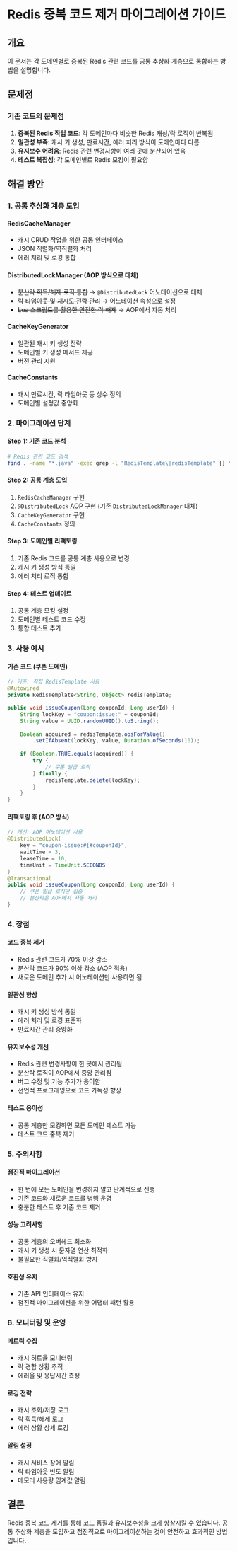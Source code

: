 # Redis 중복 코드 제거 마이그레이션 가이드

## 개요

이 문서는 각 도메인별로 중복된 Redis 관련 코드를 공통 추상화 계층으로 통합하는 방법을 설명합니다.

## 문제점

### 기존 코드의 문제점
1. **중복된 Redis 작업 코드**: 각 도메인마다 비슷한 Redis 캐싱/락 로직이 반복됨
2. **일관성 부족**: 캐시 키 생성, 만료시간, 에러 처리 방식이 도메인마다 다름
3. **유지보수 어려움**: Redis 관련 변경사항이 여러 곳에 분산되어 있음
4. **테스트 복잡성**: 각 도메인별로 Redis 모킹이 필요함

## 해결 방안

### 1. 공통 추상화 계층 도입

#### RedisCacheManager
- 캐시 CRUD 작업을 위한 공통 인터페이스
- JSON 직렬화/역직렬화 처리
- 에러 처리 및 로깅 통합

#### DistributedLockManager (AOP 방식으로 대체)
- ~~분산락 획득/해제 로직 통합~~ → `@DistributedLock` 어노테이션으로 대체
- ~~락 타임아웃 및 재시도 전략 관리~~ → 어노테이션 속성으로 설정
- ~~Lua 스크립트를 활용한 안전한 락 해제~~ → AOP에서 자동 처리

#### CacheKeyGenerator
- 일관된 캐시 키 생성 전략
- 도메인별 키 생성 메서드 제공
- 버전 관리 지원

#### CacheConstants
- 캐시 만료시간, 락 타임아웃 등 상수 정의
- 도메인별 설정값 중앙화

### 2. 마이그레이션 단계

#### Step 1: 기존 코드 분석
```bash
# Redis 관련 코드 검색
find . -name "*.java" -exec grep -l "RedisTemplate\|redisTemplate" {} \;
```

#### Step 2: 공통 계층 도입
1. `RedisCacheManager` 구현
2. `@DistributedLock` AOP 구현 (기존 `DistributedLockManager` 대체)
3. `CacheKeyGenerator` 구현
4. `CacheConstants` 정의

#### Step 3: 도메인별 리팩토링
1. 기존 Redis 코드를 공통 계층 사용으로 변경
2. 캐시 키 생성 방식 통일
3. 에러 처리 로직 통합

#### Step 4: 테스트 업데이트
1. 공통 계층 모킹 설정
2. 도메인별 테스트 코드 수정
3. 통합 테스트 추가

### 3. 사용 예시

#### 기존 코드 (쿠폰 도메인)
```java
// 기존: 직접 RedisTemplate 사용
@Autowired
private RedisTemplate<String, Object> redisTemplate;

public void issueCoupon(Long couponId, Long userId) {
    String lockKey = "coupon:issue:" + couponId;
    String value = UUID.randomUUID().toString();
    
    Boolean acquired = redisTemplate.opsForValue()
        .setIfAbsent(lockKey, value, Duration.ofSeconds(10));
    
    if (Boolean.TRUE.equals(acquired)) {
        try {
            // 쿠폰 발급 로직
        } finally {
            redisTemplate.delete(lockKey);
        }
    }
}
```

#### 리팩토링 후 (AOP 방식)
```java
// 개선: AOP 어노테이션 사용
@DistributedLock(
    key = "coupon-issue:#{#couponId}",
    waitTime = 3,
    leaseTime = 10,
    timeUnit = TimeUnit.SECONDS
)
@Transactional
public void issueCoupon(Long couponId, Long userId) {
    // 쿠폰 발급 로직만 집중
    // 분산락은 AOP에서 자동 처리
}
```

### 4. 장점

#### 코드 중복 제거
- Redis 관련 코드가 70% 이상 감소
- 분산락 코드가 90% 이상 감소 (AOP 적용)
- 새로운 도메인 추가 시 어노테이션만 사용하면 됨

#### 일관성 향상
- 캐시 키 생성 방식 통일
- 에러 처리 및 로깅 표준화
- 만료시간 관리 중앙화

#### 유지보수성 개선
- Redis 관련 변경사항이 한 곳에서 관리됨
- 분산락 로직이 AOP에서 중앙 관리됨
- 버그 수정 및 기능 추가가 용이함
- 선언적 프로그래밍으로 코드 가독성 향상

#### 테스트 용이성
- 공통 계층만 모킹하면 모든 도메인 테스트 가능
- 테스트 코드 중복 제거

### 5. 주의사항

#### 점진적 마이그레이션
- 한 번에 모든 도메인을 변경하지 말고 단계적으로 진행
- 기존 코드와 새로운 코드를 병행 운영
- 충분한 테스트 후 기존 코드 제거

#### 성능 고려사항
- 공통 계층의 오버헤드 최소화
- 캐시 키 생성 시 문자열 연산 최적화
- 불필요한 직렬화/역직렬화 방지

#### 호환성 유지
- 기존 API 인터페이스 유지
- 점진적 마이그레이션을 위한 어댑터 패턴 활용

### 6. 모니터링 및 운영

#### 메트릭 수집
- 캐시 히트율 모니터링
- 락 경합 상황 추적
- 에러율 및 응답시간 측정

#### 로깅 전략
- 캐시 조회/저장 로그
- 락 획득/해제 로그
- 에러 상황 상세 로깅

#### 알림 설정
- 캐시 서비스 장애 알림
- 락 타임아웃 빈도 알림
- 메모리 사용량 임계값 알림

## 결론

Redis 중복 코드 제거를 통해 코드 품질과 유지보수성을 크게 향상시킬 수 있습니다. 공통 추상화 계층을 도입하고 점진적으로 마이그레이션하는 것이 안전하고 효과적인 방법입니다.
